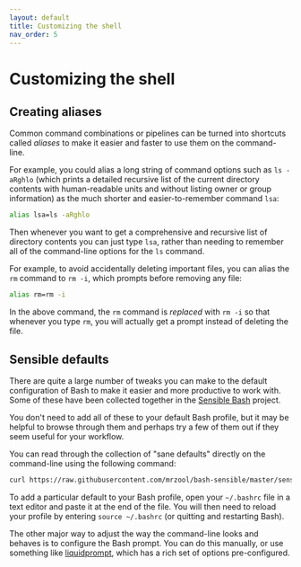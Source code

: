 ```yaml
---
layout: default
title: Customizing the shell
nav_order: 5
---
```

# Customizing the shell

## Creating aliases

Common command combinations or pipelines can be turned into shortcuts called _aliases_ to make it easier and faster to use them on the command-line.

For example, you could alias a long string of command options such as `ls -aRghlo` (which prints a detailed recursive list of the current directory contents with human-readable units and without listing owner or group information) as the much shorter and easier-to-remember command `lsa`:

```bash
alias lsa=ls -aRghlo
```

Then whenever you want to get a comprehensive and recursive list of directory contents you can just type `lsa`, rather than needing to remember all of the command-line options for the `ls` command.

For example, to avoid accidentally deleting important files, you can alias the `rm` command to `rm -i`, which prompts before removing any file:

```bash
alias rm=rm -i
```

In the above command, the `rm` command is _replaced_ with `rm -i` so that whenever you type `rm`, you will actually get a prompt instead of deleting the file.

## Sensible defaults

There are quite a large number of tweaks you can make to the default configuration of Bash to make it easier and more productive to work with. Some of these have been collected together in the [Sensible Bash](https://github.com/mrzool/bash-sensible) project.

You don't need to add all of these to your default Bash profile, but it may be helpful to browse through them and perhaps try a few of them out if they seem useful for your workflow.

You can read through the collection of "sane defaults" directly on the command-line using the following command:

```bash
curl https://raw.githubusercontent.com/mrzool/bash-sensible/master/sensible.bash | less
```

To add a particular default to your Bash profile, open your `~/.bashrc` file in a text editor and paste it at the end of the file. You will then need to reload your profile by entering `source ~/.bashrc` (or quitting and restarting Bash).

The other major way to adjust the way the command-line looks and behaves is to configure the Bash prompt. You can do this manually, or use something like [liquidprompt](https://github.com/nojhan/liquidprompt), which has a rich set of options pre-configured.
